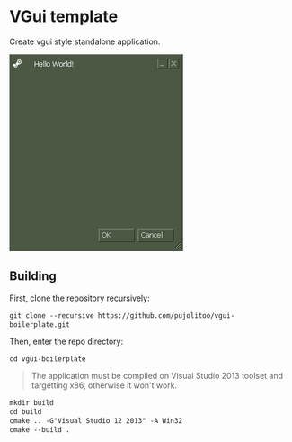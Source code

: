 # VGui template
Create vgui style standalone application.

![alt text](https://github.com/pujolitoo/vgui-boilerplate/blob/master/res/demo.png?raw=true)

## Building

First, clone the repository recursively:

```
git clone --recursive https://github.com/pujolitoo/vgui-boilerplate.git
```

Then, enter the repo directory:

```
cd vgui-boilerplate
```

> The application must be compiled on Visual Studio 2013 toolset and targetting x86, otherwise it won't work.

```
mkdir build
cd build
cmake .. -G"Visual Studio 12 2013" -A Win32
cmake --build .
```